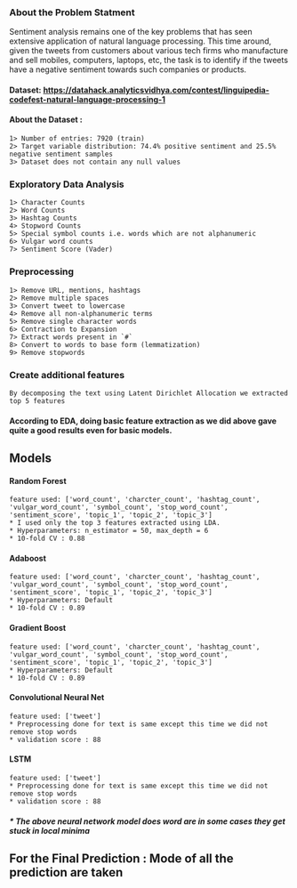 ### About the Problem Statment
Sentiment analysis remains one of the key problems that has seen extensive application of natural language processing. This time around, given the tweets from customers about various 
tech firms who manufacture and sell mobiles, computers, laptops, etc, the task is to identify if the tweets have a negative sentiment towards such companies or products.
#### Dataset: https://datahack.analyticsvidhya.com/contest/linguipedia-codefest-natural-language-processing-1
#### About the Dataset :
	1> Number of entries: 7920 (train)
	2> Target variable distribution: 74.4% positive sentiment and 25.5% negative sentiment samples
	3> Dataset does not contain any null values

### Exploratory Data Analysis
	1> Character Counts
	2> Word Counts
	3> Hashtag Counts
	4> Stopword Counts
	5> Special symbol counts i.e. words which are not alphanumeric
	6> Vulgar word counts 
	7> Sentiment Score (Vader)
### Preprocessing
	1> Remove URL, mentions, hashtags
	2> Remove multiple spaces
	3> Convert tweet to lowercase
	4> Remove all non-alphanumeric terms
	5> Remove single character words
	6> Contraction to Expansion
	7> Extract words present in `#` 
	8> Convert to words to base form (lemmatization)
	9> Remove stopwords
### Create additional features
	By decomposing the text using Latent Dirichlet Allocation we extracted top 5 features
	
#### According to EDA, doing basic feature extraction as we did above gave quite a good results even for basic models.

## Models

#### Random Forest
	feature used: ['word_count', 'charcter_count', 'hashtag_count', 'vulgar_word_count', 'symbol_count', 'stop_word_count', 
	'sentiment_score', 'topic_1', 'topic_2', 'topic_3']
	* I used only the top 3 features extracted using LDA.
	* Hyperparameters: n_estimator = 50, max_depth = 6
	* 10-fold CV : 0.88
#### Adaboost
	feature used: ['word_count', 'charcter_count', 'hashtag_count', 'vulgar_word_count', 'symbol_count', 'stop_word_count', 
	'sentiment_score', 'topic_1', 'topic_2', 'topic_3']
	* Hyperparameters: Default
	* 10-fold CV : 0.89
#### Gradient Boost
	feature used: ['word_count', 'charcter_count', 'hashtag_count', 'vulgar_word_count', 'symbol_count', 'stop_word_count', 
	'sentiment_score', 'topic_1', 'topic_2', 'topic_3']
	* Hyperparameters: Default
	* 10-fold CV : 0.89
#### Convolutional Neural Net
	feature used: ['tweet']
	* Preprocessing done for text is same except this time we did not remove stop words
	* validation score : 88
#### LSTM
	feature used: ['tweet']
	* Preprocessing done for text is same except this time we did not remove stop words
	* validation score : 88
##### * The above neural network model does word are in some cases they get stuck in local minima

## For the Final Prediction : Mode of all the prediction are taken














